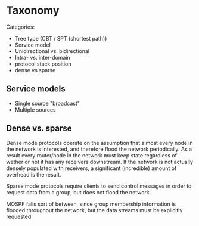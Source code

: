 # Taxonomy

Categories:

- Tree type (CBT / SPT (shortest path))
- Service model
- Unidirectional vs. bidirectional
- Intra- vs. inter-domain
- protocol stack position
- dense vs sparse


## Service models

- Single source "broadcast"
- Multiple sources


## Dense vs. sparse

Dense mode protocols operate on the assumption that almost every node in the
network is interested, and therefore flood the network periodically.
As a result every router/node in the network must keep state regardless of
wether or not it has any receivers downstream.
If the network is not actually densely populated with receivers, a significant
(incredible) amount of overhead is the result.

Sparse mode protocols require clients to send control messages in order to
request data from a group, but does not flood the network.

MOSPF falls sort of between, since group membership information is flooded
throughout the network, but the data streams must be explicitly requested.
